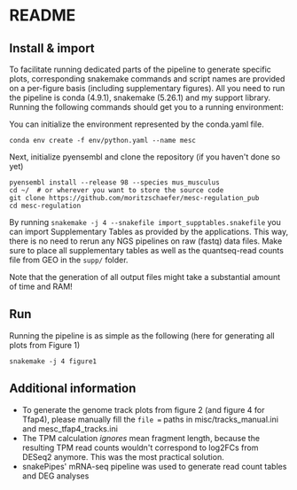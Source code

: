 # README

## Install & import

To facilitate running dedicated parts of the pipeline to generate specific plots, corresponding snakemake commands and script names are provided on a per-figure basis (including supplementary figures). All you need to run the pipeline is conda (4.9.1), snakemake (5.26.1) and my support library. Running the following commands should get you to a running environment:

You can initialize the environment represented by the conda.yaml file.

``` shell
conda env create -f env/python.yaml --name mesc
```

Next, initialize pyensembl and clone the repository (if you haven't done so yet)
``` shell
pyensembl install --release 98 --species mus_musculus
cd ~/  # or wherever you want to store the source code 
git clone https://github.com/moritzschaefer/mesc-regulation_pub
cd mesc-regulation
```


By running `snakemake -j 4 --snakefile import_supptables.snakefile` you can import Supplementary Tables as provided by the applications. This way, there is no need to rerun any NGS pipelines on raw (fastq) data files. Make sure to place all supplementary tables as well as the quantseq-read counts file from GEO in the `supp/` folder.

Note that the generation of all output files might take a substantial amount of time and RAM!

## Run 

Running the pipeline is as simple as the following (here for generating all plots from Figure 1)

``` shell
snakemake -j 4 figure1
```

## Additional information

- To generate the genome track plots from figure 2 (and figure 4 for Tfap4), please manually fill the `file =` paths in misc/tracks_manual.ini and mesc_tfap4_tracks.ini
- The TPM calculation *ignores* mean fragment length, because the resulting TPM read counts wouldn't correspond to log2FCs from DESeq2 anymore. This was the most practical solution.
- snakePipes' mRNA-seq pipeline was used to generate read count tables and DEG analyses
